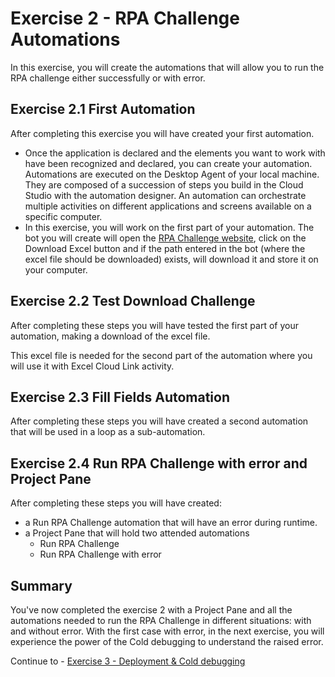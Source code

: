 # Exercise 2 - RPA Challenge Automations

In this exercise, you will create the automations that will allow you to run the RPA challenge either successfully or with error.

## Exercise 2.1 First Automation

After completing this exercise you will have created your first automation.

- Once the application is declared and the elements you want to work with have been recognized and declared, you can create your automation.
Automations are executed on the Desktop Agent of your local machine.  They are composed of a succession of steps you build in the Cloud Studio with the automation designer. An automation can orchestrate multiple activities on different applications and screens available on a specific computer.
- In this exercise, you will work on the first part of your automation. The bot you will create will open the [RPA Challenge website](http://www.rpachallenge.com), click on the Download Excel button and if the path entered in the bot (where the excel file should be downloaded) exists, will download it and store it on your computer.

## Exercise 2.2 Test Download Challenge

After completing these steps you will have tested the first part of your automation, making a download of the excel file.

This excel file is needed for the second part of the automation where you will use it with Excel Cloud Link activity.

## Exercise 2.3 Fill Fields Automation

After completing these steps you will have created a second automation that will be used in a loop as a sub-automation.

## Exercise 2.4 Run RPA Challenge with error and Project Pane

After completing these steps you will have created:
- a Run RPA Challenge automation that will have an error during runtime.
- a Project Pane that will hold two attended automations
    - Run RPA Challenge
    - Run RPA Challenge with error

## Summary

You've now completed the exercise 2 with a Project Pane and all the automations needed to run the RPA Challenge in different situations: with and without error.
With the first case with error, in the next exercise, you will experience the power of the Cold debugging to understand the raised error.

Continue to - [Exercise 3 - Deployment & Cold debugging](../exercise3/README.md)
